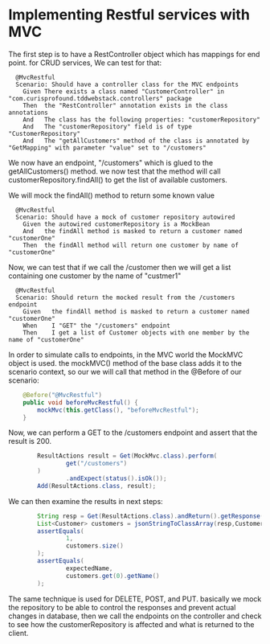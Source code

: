 # Implementing Restful services with MVC

The first step is to have a RestController object which has mappings for end point. for CRUD services, 
We can test for that:

```gherkin
  @MvcRestful
  Scenario: Should have a controller class for the MVC endpoints
    Given There exists a class named "CustomerController" in "com.curisprofound.tddwebstack.controllers" package
    Then  the "RestController" annotation exists in the class annotations
    And   The class has the following properties: "customerRepository"
    And   The "customerRepository" field is of type "CustomerRepository"
    And   The "getAllCustomers" method of the class is annotated by "GetMapping" with parameter "value" set to "/customers"
```
We now have an endpoint, "/customers" which is glued to the getAllCustomers() method. we now
test that the method will call customerRepository.findAll() to get the list of available customers.

We will mock the findAll() method to return some known value

```gherkin
  @MvcRestful
  Scenario: Should have a mock of customer repository autowired
    Given the autowired customerRepository is a MockBean
    And   the findAll method is masked to return a customer named "customerOne"
    Then  the findAll method will return one customer by name of "customerOne"
```

Now, we can test that if we call the /customer then we will get a list containing one 
customer by the name of "custmer1"

```gherkin
  @MvcRestful
  Scenario: Should return the mocked result from the /customers endpoint
    Given   the findAll method is masked to return a customer named "customerOne"
    When    I "GET" the "/customers" endpoint
    Then    I get a list of Customer objects with one member by the name of "customerOne"
```

In order to simulate calls to endpoints, in the MVC world the MockMVC object is used. 
the mockMVC() method of the base class adds it to the scenario context, so our we will
call that method in the @Before of our scenario:

```java
    @Before("@MvcRestful")
    public void beforeMvcRestful() {
        mockMvc(this.getClass(), "beforeMvcRestful");
    }
```
Now, we can perform a GET to the /customers endpoint and assert that the result is 200.

```java
        ResultActions result = Get(MockMvc.class).perform(
                get("/customers")
        )
                .andExpect(status().isOk());
        Add(ResultActions.class, result);
```

We can then examine the results in next steps:

```java
        String resp = Get(ResultActions.class).andReturn().getResponse().getContentAsString();
        List<Customer> customers = jsonStringToClassArray(resp,Customer.class);
        assertEquals(
                1,
                customers.size()
        );
        assertEquals(
                expectedName,
                customers.get(0).getName()
        );
```

The same technique is used for DELETE, POST, and PUT. basically we mock the repository to be able
to control the responses and prevent actual changes in database, then we call the endpoints on the
controller and check to see how the customerRepository is affected and what is returned to the 
client.





